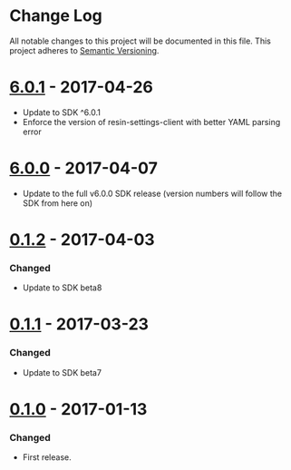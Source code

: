 # Change Log

All notable changes to this project will be documented in this file.
This project adheres to [Semantic Versioning](http://semver.org/).

# [6.0.1] - 2017-04-26

- Update to SDK ^6.0.1
- Enforce the version of resin-settings-client with better  YAML parsing error

# [6.0.0] - 2017-04-07

- Update to the full v6.0.0 SDK release (version numbers will follow the SDK from here on)

# [0.1.2] - 2017-04-03

### Changed

- Update to SDK beta8

# [0.1.1] - 2017-03-23

### Changed

- Update to SDK beta7

# [0.1.0] - 2017-01-13

### Changed

- First release.

[6.0.1]: https://github.com/resin-io-modules/resin-sdk-preconfigured/compare/v6.0.0...v6.0.1
[6.0.0]: https://github.com/resin-io-modules/resin-sdk-preconfigured/compare/v0.1.2...v6.0.0
[0.1.2]: https://github.com/resin-io-modules/resin-sdk-preconfigured/compare/v0.1.1...v0.1.2
[0.1.1]: https://github.com/resin-io-modules/resin-sdk-preconfigured/compare/v0.1.0...v0.1.1
[0.1.0]: https://github.com/resin-io-modules/resin-sdk-preconfigured/tree/v0.1.0
